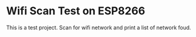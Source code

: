 # Wifi Scan Test on ESP8266
This is a test project. Scan for wifi network and print a list of network foud.

